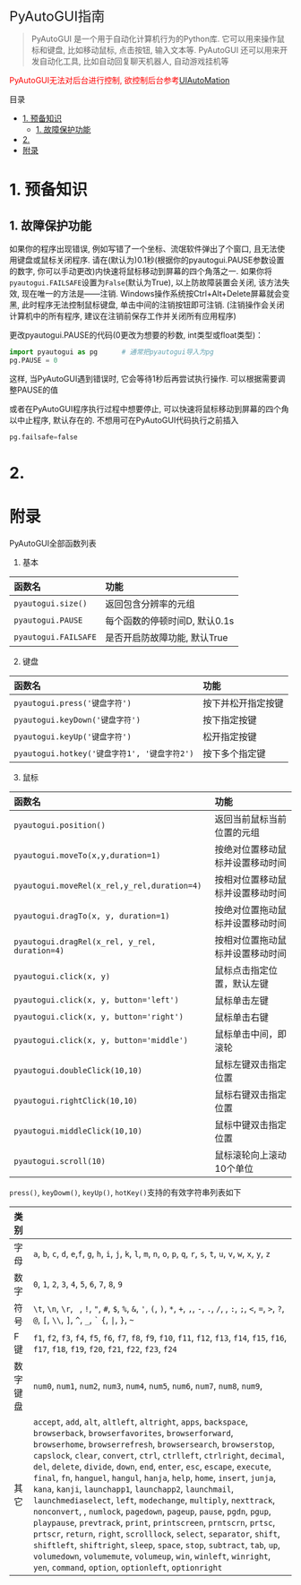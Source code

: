 <font size=5>PyAutoGUI指南</font>

>PyAutoGUI 是一个用于自动化计算机行为的Python库. 它可以用来操作鼠标和键盘, 比如移动鼠标, 点击按钮, 输入文本等. PyAutoGUI 还可以用来开发自动化工具, 比如自动回复聊天机器人, 自动游戏挂机等

<font color="red">PyAutoGUI无法对后台进行控制, 欲控制后台参考[UIAutoMation](UIAutoMation指南.md)</font>

目录
- [1. 预备知识](#1-预备知识)
  - [1. 故障保护功能](#1-故障保护功能)
- [2.](#2)
- [附录](#附录)


# 1. 预备知识

## 1. 故障保护功能

如果你的程序出现错误, 例如写错了一个坐标、流氓软件弹出了个窗口, 且无法使用键盘或鼠标关闭程序. 请在(默认为)0.1秒(根据你的pyautogui.PAUSE参数设置的数字, 你可以手动更改)内快速将鼠标移动到屏幕的四个角落之一. 如果你将`pyautogui.FAILSAFE`设置为`False`(默认为True), 以上防故障装置会关闭, 该方法失效, 现在唯一的方法是——注销. Windows操作系统按Ctrl+Alt+Delete屏幕就会变黑, 此时程序无法控制鼠标键盘, 单击中间的注销按钮即可注销. (注销操作会关闭计算机中的所有程序, 建议在注销前保存工作并关闭所有应用程序)

更改pyautogui.PAUSE的代码(0更改为想要的秒数, int类型或float类型)：


````py
import pyautogui as pg      # 通常把pyautogui导入为pg
pg.PAUSE = 0
````
这样, 当PyAutoGUI遇到错误时, 它会等待1秒后再尝试执行操作. 可以根据需要调整PAUSE的值

或者在PyAutoGUI程序执行过程中想要停止, 可以快速将鼠标移动到屏幕的四个角以中止程序, 默认存在的. 不想用可在PyAutoGUI代码执行之前插入

````py
pg.failsafe=false
````

# 2. 


# 附录

PyAutoGUI全部函数列表

1. 基本
   
| 函数名               | 功能                          |
| :------------------- | :---------------------------- |
| `pyautogui.size()`   | 返回包含分辨率的元组          |
| `pyautogui.PAUSE`    | 每个函数的停顿时间D, 默认0.1s |
| `pyautogui.FAILSAFE` | 是否开启防故障功能, 默认True  |

2. 键盘

| 函数名                                       | 功能               |
| :------------------------------------------- | :----------------- |
| `pyautogui.press('键盘字符')`                | 按下并松开指定按键 |
| `pyautogui.keyDown('键盘字符')`              | 按下指定按键       |
| `pyautogui.keyUp('键盘字符')`                | 松开指定按键       |
| `pyautogui.hotkey('键盘字符1', '键盘字符2')` | 按下多个指定键     |

3. 鼠标

| 函数名                                        | 功能                             |
| :-------------------------------------------- | :------------------------------- |
| `pyautogui.position()`                        | 返回当前鼠标当前位置的元组       |
| `pyautogui.moveTo(x,y,duration=1)`            | 按绝对位置移动鼠标并设置移动时间 |
| `pyautogui.moveRel(x_rel,y_rel,duration=4)`   | 按相对位置移动鼠标并设置移动时间 |
| `pyautogui.dragTo(x, y, duration=1)`          | 按绝对位置拖动鼠标并设置移动时间 |
| `pyautogui.dragRel(x_rel, y_rel, duration=4)` | 按相对位置拖动鼠标并设置移动时间 |
| `pyautogui.click(x, y)`                       | 鼠标点击指定位置，默认左键       |
| `pyautogui.click(x, y, button='left')`        | 鼠标单击左键                     |
| `pyautogui.click(x, y, button='right')`       | 鼠标单击右键                     |
| `pyautogui.click(x, y, button='middle')`      | 鼠标单击中间，即滚轮             |
| `pyautogui.doubleClick(10,10)`                | 鼠标左键双击指定位置             |
| `pyautogui.rightClick(10,10)`                 | 鼠标右键双击指定位置             |
| `pyautogui.middleClick(10,10)`                | 鼠标中键双击指定位置             |
| `pyautogui.scroll(10)`                        | 鼠标滚轮向上滚动10个单位         |

`press()`, `keyDowm()`, `keyUp()`, `hotKey()`支持的有效字符串列表如下

| 类别     |                                                                                                                                                                                                                                                                                                                                                                                                                                                                                                                                                                                                                                                                                                                                                                                                                                                                                                                                                                                                             |
| :------- | :---------------------------------------------------------------------------------------------------------------------------------------------------------------------------------------------------------------------------------------------------------------------------------------------------------------------------------------------------------------------------------------------------------------------------------------------------------------------------------------------------------------------------------------------------------------------------------------------------------------------------------------------------------------------------------------------------------------------------------------------------------------------------------------------------------------------------------------------------------------------------------------------------------------------------------------------------------------------------------------------------------- |
| 字母     | `a`, `b`, `c`, `d`, `e`,`f`, `g`, `h`, `i`, `j`, `k`, `l`, `m`, `n`, `o`, `p`, `q`, `r`, `s`, `t`, `u`, `v`, `w`, `x`, `y`, `z`                                                                                                                                                                                                                                                                                                                                                                                                                                                                                                                                                                                                                                                                                                                                                                                                                                                                             |
| 数字     | `0`, `1`, `2`, `3`, `4`, `5`, `6`, `7`, `8`, `9`                                                                                                                                                                                                                                                                                                                                                                                                                                                                                                                                                                                                                                                                                                                                                                                                                                                                                                                                                            |
| 符号     | `\t`, `\n`, `\r`, ` `, `!`, `"`, `#`, `$`, `%`, `&`, `'`, `(`, `)`, `*`, `+`, `,`, `-`, `.`, `/`, , `:`, `;`, `<`, `=`, `>`, `?`, `@`, `[`, `\\`, `]`, `^`, `_`, `` ` `` `{`, `\|`, `}`, `~`                                                                                                                                                                                                                                                                                                                                                                                                                                                                                                                                                                                                                                                                                                                                                                                                                |
| F键      | `f1`, `f2`, `f3`, `f4`, `f5`, `f6`, `f7`, `f8`, `f9`, `f10`, `f11`, `f12`, `f13`, `f14`, `f15`, `f16`, `f17`, `f18`, `f19`, `f20`, `f21`, `f22`, `f23`, `f24`                                                                                                                                                                                                                                                                                                                                                                                                                                                                                                                                                                                                                                                                                                                                                                                                                                               |
| 数字键盘 | `num0`, `num1`, `num2`, `num3`, `num4`, `num5`, `num6`, `num7`, `num8`, `num9`,                                                                                                                                                                                                                                                                                                                                                                                                                                                                                                                                                                                                                                                                                                                                                                                                                                                                                                                             |
| 其它     | `accept`, `add`, `alt`, `altleft`, `altright`, `apps`, `backspace`, `browserback`, `browserfavorites`, `browserforward`, `browserhome`, `browserrefresh`, `browsersearch`, `browserstop`, `capslock`, `clear`, `convert`, `ctrl`, `ctrlleft`, `ctrlright`, `decimal`, `del`, `delete`, `divide`, `down`, `end`, `enter`, `esc`, `escape`, `execute`, `final`, `fn`, `hanguel`, `hangul`, `hanja`, `help`, `home`, `insert`, `junja`, `kana`, `kanji`, `launchapp1`, `launchapp2`, `launchmail`, `launchmediaselect`, `left`, `modechange`, `multiply`, `nexttrack`, `nonconvert`, , `numlock`, `pagedown`, `pageup`, `pause`, `pgdn`, `pgup`, `playpause`, `prevtrack`, `print`, `printscreen`, `prntscrn`, `prtsc`, `prtscr`, `return`, `right`, `scrolllock`, `select`, `separator`, `shift`, `shiftleft`, `shiftright`, `sleep`, `space`, `stop`, `subtract`, `tab`, `up`, `volumedown`, `volumemute`, `volumeup`, `win`, `winleft`, `winright`, `yen`, `command`, `option`, `optionleft`, `optionright` |

